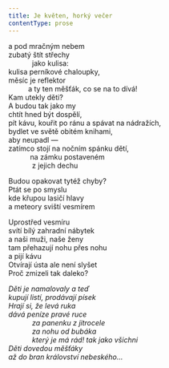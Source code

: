 ```yaml
---
title: Je květen, horký večer
contentType: prose
---
```


<section>

a pod mračným nebem  
zubatý štít střechy  
            jako kulisa:  
kulisa perníkové chaloupky,  
měsíc je reflektor  
          a ty ten měšťák, co se na to dívá!  
Kam utekly děti?  
A budou tak jako my  
chtít hned být dospělí,  
pít kávu, kouřit po ránu a spávat na nádražích,  
bydlet ve světě obitém knihami,  
aby neupadl —  
zatímco stojí na nočním spánku dětí,  
           na zámku postaveném  
            z jejich dechu

Budou opakovat tytéž chyby?  
Ptát se po smyslu  
kde křupou lasičí hlavy  
a meteory sviští vesmírem

Uprostřed vesmíru  
svítí bílý zahradní nábytek  
a naši muži, naše ženy  
tam přehazují nohu přes nohu  
a pijí kávu  
Otvírají ústa ale není slyšet  
Proč zmizeli tak daleko?

_Děti je namalovaly a teď  
kupují listí, prodávají písek  
Hrají si, že levá ruka  
dává peníze pravé ruce  
            za panenku z jitrocele  
            za nohu od bubáka  
            který je má rád! tak jako všichni  
Děti dovedou měšťáky  
až do bran království nebeského…_

</section>
